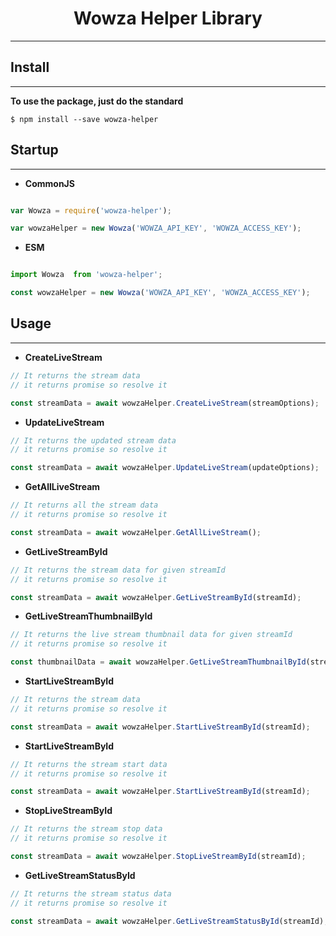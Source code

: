# <center>Wowza Helper Library</center>
***

## Install
---

<strong>To use the package, just do the standard</strong>

    $ npm install --save wowza-helper


## Startup
---

* <strong>CommonJS</strong>

```js

var Wowza = require('wowza-helper');

var wowzaHelper = new Wowza('WOWZA_API_KEY', 'WOWZA_ACCESS_KEY');

```
* <strong>ESM</strong>

```js

import Wowza  from 'wowza-helper';

const wowzaHelper = new Wowza('WOWZA_API_KEY', 'WOWZA_ACCESS_KEY');

```

## Usage
---

* <strong>CreateLiveStream</strong>

```js
// It returns the stream data
// it returns promise so resolve it

const streamData = await wowzaHelper.CreateLiveStream(streamOptions);

```

* <strong>UpdateLiveStream</strong>

```js
// It returns the updated stream data
// it returns promise so resolve it

const streamData = await wowzaHelper.UpdateLiveStream(updateOptions);

```

* <strong>GetAllLiveStream</strong>

```js
// It returns all the stream data
// it returns promise so resolve it

const streamData = await wowzaHelper.GetAllLiveStream();

```

* <strong>GetLiveStreamById</strong>

```js
// It returns the stream data for given streamId
// it returns promise so resolve it

const streamData = await wowzaHelper.GetLiveStreamById(streamId);

```

* <strong>GetLiveStreamThumbnailById</strong>

```js
// It returns the live stream thumbnail data for given streamId
// it returns promise so resolve it

const thumbnailData = await wowzaHelper.GetLiveStreamThumbnailById(streamId);

```

* <strong>StartLiveStreamById</strong>

```js
// It returns the stream data
// it returns promise so resolve it

const streamData = await wowzaHelper.StartLiveStreamById(streamId);

```

* <strong>StartLiveStreamById</strong>

```js
// It returns the stream start data
// it returns promise so resolve it

const streamData = await wowzaHelper.StartLiveStreamById(streamId);

```

* <strong>StopLiveStreamById</strong>

```js
// It returns the stream stop data
// it returns promise so resolve it

const streamData = await wowzaHelper.StopLiveStreamById(streamId);

```

* <strong>GetLiveStreamStatusById</strong>

```js
// It returns the stream status data
// it returns promise so resolve it

const streamData = await wowzaHelper.GetLiveStreamStatusById(streamId);

```